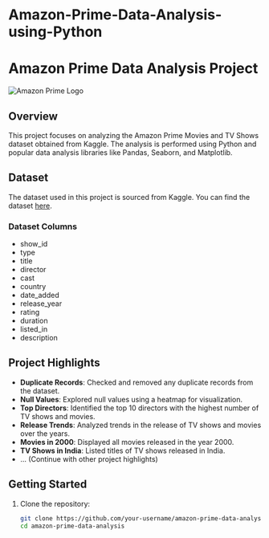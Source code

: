 # Amazon-Prime-Data-Analysis-using-Python
# Amazon Prime Data Analysis Project

![Amazon Prime Logo](insert_logo_url_here)

## Overview

This project focuses on analyzing the Amazon Prime Movies and TV Shows dataset obtained from Kaggle. The analysis is performed using Python and popular data analysis libraries like Pandas, Seaborn, and Matplotlib.

## Dataset

The dataset used in this project is sourced from Kaggle. You can find the dataset [here](https://www.kaggle.com/datasets/shivamb/amazon-prime-movies-and-tv-shows/).

### Dataset Columns

- show_id
- type
- title
- director
- cast
- country
- date_added
- release_year
- rating
- duration
- listed_in
- description

## Project Highlights

- **Duplicate Records**: Checked and removed any duplicate records from the dataset.
- **Null Values**: Explored null values using a heatmap for visualization.
- **Top Directors**: Identified the top 10 directors with the highest number of TV shows and movies.
- **Release Trends**: Analyzed trends in the release of TV shows and movies over the years.
- **Movies in 2000**: Displayed all movies released in the year 2000.
- **TV Shows in India**: Listed titles of TV shows released in India.
- ... (Continue with other project highlights)

## Getting Started

1. Clone the repository:

   ```bash
   git clone https://github.com/your-username/amazon-prime-data-analysis.git
   cd amazon-prime-data-analysis
